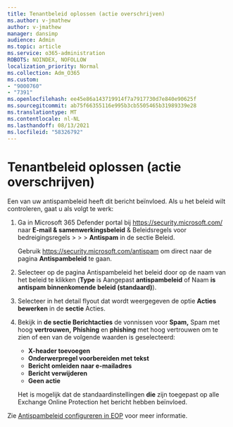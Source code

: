 ```yaml
---
title: Tenantbeleid oplossen (actie overschrijven)
ms.author: v-jmathew
author: v-jmathew
manager: dansimp
audience: Admin
ms.topic: article
ms.service: o365-administration
ROBOTS: NOINDEX, NOFOLLOW
localization_priority: Normal
ms.collection: Adm_O365
ms.custom:
- "9000760"
- "7391"
ms.openlocfilehash: ee45e86a143719914f7a7917730d7e840e90625f
ms.sourcegitcommit: ab75f66355116e995b3cb5505465b31989339e28
ms.translationtype: MT
ms.contentlocale: nl-NL
ms.lasthandoff: 08/13/2021
ms.locfileid: "58326792"
---
```

# <a name="fix-tenant-policy-action-override"></a>Tenantbeleid oplossen (actie overschrijven)

Een van uw antispambeleid heeft dit bericht beïnvloed. Als u het beleid wilt controleren, gaat u als volgt te werk:

1. Ga in Microsoft 365 Defender portal bij <https://security.microsoft.com/> naar **E-mail & samenwerkingsbeleid** & Beleidsregels voor bedreigingsregels \>  \>  \> **Antispam** in  de sectie Beleid.

   Gebruik <https://security.microsoft.com/antispam> om direct naar de pagina **Antispambeleid** te gaan.

2. Selecteer op de pagina Antispambeleid het beleid door op de naam van het beleid te klikken (**Type** is Aangepast **antispambeleid** of Naam **is** **antispam binnenkomende beleid (standaard)**). 
3. Selecteer in het detail flyout dat wordt weergegeven de optie **Acties bewerken** in de **sectie** Acties.
4. Bekijk in **de sectie Berichtacties** de vonnissen voor **Spam,** Spam met hoog **vertrouwen,** **Phishing** en **phishing** met hoog vertrouwen om te zien of een van de volgende waarden is geselecteerd:
   - **X-header toevoegen**
   - **Onderwerpregel voorbereiden met tekst**
   - **Bericht omleiden naar e-mailadres**
   - **Bericht verwijderen**
   - **Geen actie**

   Het is mogelijk dat de standaardinstellingen **die** zijn toegepast op alle Exchange Online Protection het bericht hebben beïnvloed.

Zie [Antispambeleid configureren in EOP](https://docs.microsoft.com/microsoft-365/security/office-365-security/configure-your-spam-filter-policies) voor meer informatie.
